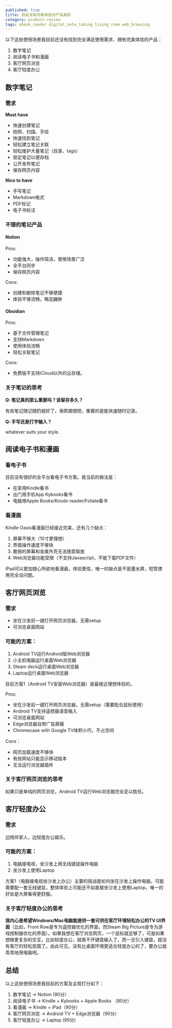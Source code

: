 ```yaml
---
published: true
title: 目前没有完美体验的产品类别
category: product-review
tags: ebook_reader digital_note_taking living_room web_browsing
---
```

以下这些使用场景我目前还没有找到完全满足使用需求、拥有完美体验的产品：

1. 数字笔记
1. 阅读电子书和漫画
1. 客厅网页浏览
3. 客厅轻度办公

## 数字笔记

### 需求

**Must have**

- 快速创建笔记
- 拍照、扫描、手绘
- 快速找到笔记
- 轻松建立笔记关联
- 轻松维护大量笔记（目录、tags）
- 锁定笔记以便存档
- 公开发布笔记
- 保存网页内容


**Nice to have**

- 手写笔记
- Markdown格式
- PDF标记
- 电子书标注


### 不错的笔记产品

#### Notion

Pros:

- 功能强大，操作简洁，使用场景广泛
- 全平台同步
- 保存网页内容

Cons:

- 创建和删除笔记不够便捷
- 体验不够流畅，略显臃肿

#### Obsidian

Pros:

- 基于文件管理笔记
- 支持Markdown
- 使用体验流畅
- 轻松关联笔记

Cons:

- 免费版不支持iCloud以外的云存储。


### 关于笔记的思考

**Q: 笔记真的那么重要吗？该留存多久？**

有些笔记随记随扔就好了，保质期很短，重要的是能快速随时记录。

**Q: 手写还是打字输入？**

whatever suits your style.



## 阅读电子书和漫画

### 看电子书

目前没有很好的全平台看电子书方案。我当前的做法是：

- 在家用Kindle看书
- 出门用手机App Kybooks看书
- 电脑用Apple Books/Koodo reader/Foliate看书

### 看漫画

Kindle Oasis看漫画已经接近完美，还有几个缺点：

1. 屏幕不够大（10寸更理想）
2. 界面操作速度不够快
3. 脆弱的屏幕和金属外壳无法随意取放
4. Web浏览器功能受限（不支持Javascript，不能下载PDF文件）

iPad可以更加随心所欲地看漫画，体验更佳，唯一的缺点是不是墨水屏，短暂使用完全没问题。


## 客厅网页浏览

### 需求

- 坐在沙发前一键打开网页浏览器，无需setup
- 可浏览桌面网站

### 可能的方案：

1. Android TV运行Android版Web浏览器
2. 小主机电脑运行桌面Web浏览器
3. Steam deck运行桌面Web浏览器
4. Laptop运行桌面Web浏览器

目前方案1（Android TV安装Web浏览器）是最接近理想体验的。

Pros:

- 坐在沙发前一键打开网页浏览器，无需setup（需要配合鼠标使用）
- Android TV支持遥控器语音输入
- 可浏览桌面网站
- Edge浏览器自带广告屏蔽
- Chromecase with Google TV体积小巧，不占空间

Cons：

- 网页加载速度不够快
- 有些网站只能显示移动版本
- 无法运行浏览器插件

### 关于客厅网页浏览的思考

如果只是单纯的网页浏览，Android TV运行Web浏览器完全足以胜任。

## 客厅轻度办公

### 需求

边陪伴家人，边轻度办公娱乐。

### 可能的方案：

1. 电脑接电视，坐沙发上用无线键鼠操作电脑
2. 坐沙发上使用Laptop

方案1（电脑接电视坐沙发上办公）主要的挑战是如何坐在沙发上操作电脑，可能需要配一套无线键鼠，整体体验上可能还不如直接坐沙发上使用Laptop，唯一的好处是大屏看得更舒服。

### 关于客厅轻度办公的思考

**我内心是希望Windows/Mac电脑能提供一套可供在客厅环境轻松办公的TV UI界面**（比如，Front Row是专为遥控器优化的界面，而Steam Big Picture是专为游戏控制器优化的界面）。如果我想在客厅浏览网页，一个鼠标就足够了，可是如果想做更复杂的交互，比如轻度办公，就离不开键盘输入了，而一旦引入键盘，就没有客厅的轻松氛围了。由此可见，没有比桌面环境更适合轻度办公的了，要办公就乖乖地用电脑吧。


## 总结

以上这些使用场景我目前的方案及主观打分如下：

1. 数字笔记 -> Notion (90分）
1. 阅读电子书 -> Kindle + Kybooks + Apple Books （80分）
1. 看漫画 -> Kindle + iPad（90分）
1. 客厅网页浏览 -> Android TV + Edge浏览器（90分）
3. 客厅轻度办公 -> Laptop (95分)
